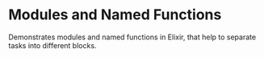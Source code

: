 # Modules and Named Functions

Demonstrates modules and named functions in Elixir, that help to separate
tasks into different blocks.
